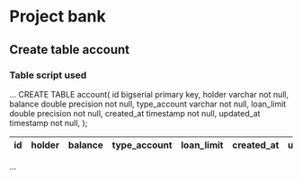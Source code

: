 # Project bank

## Create table account
### Table script used
...
CREATE TABLE  account(
	id bigserial primary key,
	holder varchar not null,
	balance double precision not null,
	type_account varchar not null,
	loan_limit double precision not null,
	created_at timestamp not null,
	updated_at timestamp not null,
);

| id | holder | balance | type_account | loan_limit | created_at | updated_at |
|----|--------|---------|--------------|------------|------------|------------|
...

